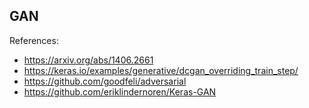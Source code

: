 ## GAN

References:
* https://arxiv.org/abs/1406.2661
* https://keras.io/examples/generative/dcgan_overriding_train_step/
* https://github.com/goodfeli/adversarial
* https://github.com/eriklindernoren/Keras-GAN